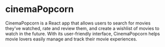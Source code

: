 # cinemaPopcorn
CinemaPopcorn is a React app that allows users to search for movies they've watched, rate and review them, and create a wishlist of movies to watch in the future. With its user-friendly interface, CinemaPopcorn helps movie lovers easily manage and track their movie experiences.
